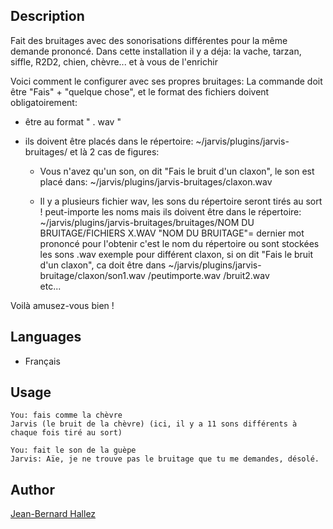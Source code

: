 <!---
IMPORTANT
=========
This README.md is displayed in the WebStore as well as within Jarvis app
Please do not change the structure of this file
Fill-in Description, Usage & Author sections
Make sure to rename the [en] folder into the language code your plugin is written in (ex: fr, es, de, it...)
For multi-language plugin:
- clone the language directory and translate commands/functions.sh
- optionally write the Description / Usage sections in several languages
-->

## Description
Fait des bruitages avec des sonorisations différentes pour la même demande prononcé.
Dans cette installation il y a déja:  la vache, tarzan, siffle, R2D2, chien, chèvre... et à vous de l'enrichir

Voici comment le configurer avec ses propres bruitages:
La commande doit être "Fais" + "quelque chose", et le format des fichiers doivent obligatoirement:

- être au format " . wav "
- ils doivent être placés dans le répertoire:         ~/jarvis/plugins/jarvis-bruitages/             et là 2 cas de figures:

	* Vous n'avez qu'un son, on dit "Fais le bruit d'un claxon", le son est placé dans:              ~/jarvis/plugins/jarvis-bruitages/claxon.wav

	* Il y a plusieurs fichier wav, les sons du répertoire seront tirés au sort ! 
	peut-importe les noms mais ils doivent être dans le répertoire:                                ~/jarvis/plugins/jarvis-bruitages/bruitages/NOM DU BRUITAGE/FICHIERS X.WAV
								"NOM DU BRUITAGE"= dernier mot prononcé pour l'obtenir c'est le nom du répertoire ou sont stockées les sons .wav
	exemple pour différent claxon, si on dit "Fais le bruit d'un claxon", ca  doit être dans       ~/jarvis/plugins/jarvis-bruitage/claxon/son1.wav
               															      /peutimporte.wav
																      /bruit2.wav  
								     								       etc...

	

Voilà amusez-vous bien !

## Languages

* Français


## Usage
```
You: fais comme la chèvre
Jarvis (le bruit de la chèvre) (ici, il y a 11 sons différents à chaque fois tiré au sort)

You: fait le son de la guèpe
Jarvis: Aïe, je ne trouve pas le bruitage que tu me demandes, désolé.
```

## Author
[Jean-Bernard Hallez](https://github.com/Jean-Bernard-Hallez/jarvis-bruitages)

